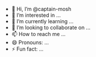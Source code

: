 - 👋 Hi, I’m @captain-mosh
- 👀 I’m interested in ...
- 🌱 I’m currently learning ...
- 💞️ I’m looking to collaborate on ...
- 📫 How to reach me ...
- 😄 Pronouns: ...
- ⚡ Fun fact: ...

<!---
captain-mosh/captain-mosh is a ✨ special ✨ repository because its `README.md` (this file) appears on your GitHub profile.
You can click the Preview link to take a look at your changes.
--->
